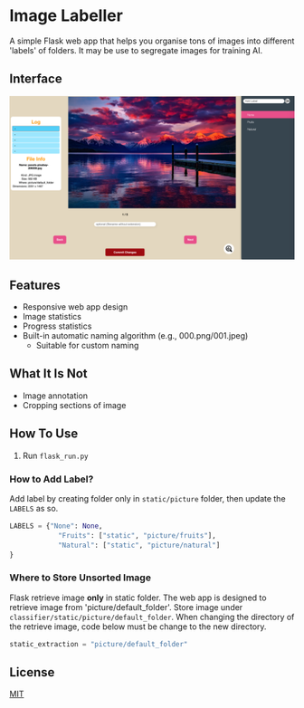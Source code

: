 # Image Labeller
A simple Flask web app that helps you organise tons of images into different 'labels' of folders. It may be use to segregate images for training AI.

## Interface
![](images/interface.png)

## Features
- Responsive web app design
- Image statistics
- Progress statistics
- Built-in automatic naming algorithm (e.g., 000.png/001.jpeg)
    - Suitable for custom naming

## What It Is Not
- Image annotation
- Cropping sections of image

## How To Use
1. Run `flask_run.py`

### How to Add Label?
Add label by creating folder only in `static/picture` folder, then update the `LABELS` as so.
```python
LABELS = {"None": None,
            "Fruits": ["static", "picture/fruits"],
            "Natural": ["static", "picture/natural"]
}
```

### Where to Store Unsorted Image
Flask retrieve image **only** in static folder. The web app is designed to retrieve image from 'picture/default_folder'. Store image under `classifier/static/picture/default_folder`. When changing the directory of the retrieve image, code below must be change to the new directory.
```python
static_extraction = "picture/default_folder"
```

## License
[MIT](https://choosealicense.com/licenses/mit/)